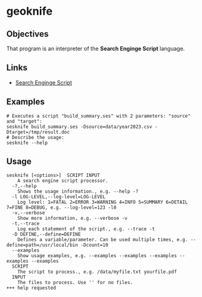 # geoknife

## Objectives
That program is an interpreter of the __Search Enginge Script__ language.

## Links
- [Search Enginge Script](searchengine.md)

## Examples
```
# Executes a script "build_summary.ses" with 2 parameters: "source" and "target":
sesknife build_summary.ses -Dsource=data/year2023.csv -Dtarget=/tmp/result.doc
# Describe the usage:
sesknife --help
```

## Usage

```
sesknife [<options>]  SCRIPT INPUT
    A search engine script processor.
  -?,--help
    Shows the usage information., e.g. --help -?
  -l LOG-LEVEL,--log-level=LOG-LEVEL
    Log level: 1=FATAL 2=ERROR 3=WARNING 4=INFO 5=SUMMARY 6=DETAIL 7=FINE 8=DEBUG, e.g. --log-level=123 -l0
  -v,--verbose
    Show more information, e.g. --verbose -v
  -t,--trace
    Log each statement of the script., e.g. --trace -t
  -D DEFINE,--define=DEFINE
    Defines a variable/parameter. Can be used multiple times, e.g. --define=path=/usr/local/bin -Dcount=10
  --examples
    Show usage examples, e.g. --examples --examples --examples --examples --examples
  SCRIPT
    The script to process., e.g. /data/myfile.txt yourfile.pdf
  INPUT
    The files to process. Use '' for no files.
+++ help requested
```
